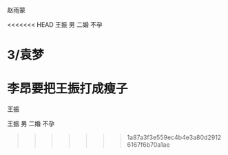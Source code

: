 ﻿赵雨蒙



<<<<<<< HEAD
王振 男 二婚 不孕


3/袁梦
=======



李昂要把王振打成瘦子
=======
王振



王振 男 二婚 不孕

>>>>>>> 1a87a3f3e559ec4b4e3a80d29126167f6b70a1ae
